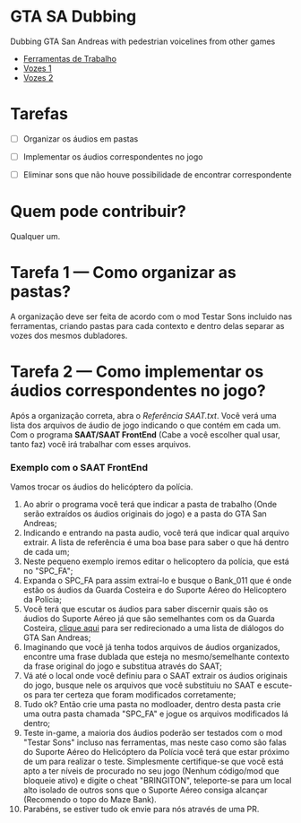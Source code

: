 # **GTA SA Dubbing**
 Dubbing GTA San Andreas with pedestrian voicelines from other games
 
 
 
 
 
 * [Ferramentas de Trabalho](https://drive.google.com/file/d/1WT_4IkQdQznxmS3nxMEQZ7IoTtWnw-DC/view?usp=sharing)
 * [Vozes 1](https://drive.google.com/file/d/1-0etIGLhm7OEVZB4wCXdiTqNJMipqUYs)
 * [Vozes 2](http://drive.google.com/file/d/1ut3zmpCanYMjA3I-qRBSkQptywAaP_xP)



# **Tarefas**

- [ ] Organizar os áudios em pastas

- [ ] Implementar os áudios correspondentes no jogo

- [ ] Eliminar sons que não houve possibilidade de encontrar correspondente


# **Quem pode contribuir?**

Qualquer um.




# **Tarefa 1** — Como organizar as pastas?

A organização deve ser feita de acordo com o mod Testar Sons incluido nas ferramentas, criando pastas para cada contexto e dentro delas separar as vozes dos mesmos dubladores.




# **Tarefa 2** — Como implementar os áudios correspondentes no jogo?

Após a organização correta, abra o _Referência SAAT.txt_. Você verá uma lista dos arquivos de áudio de jogo indicando o que contém em cada um. Com o programa **SAAT/SAAT FrontEnd** (Cabe a você escolher qual usar, tanto faz) você irá trabalhar com esses arquivos.

### Exemplo com o SAAT FrontEnd

Vamos trocar os áudios do helicóptero da polícia.

1. Ao abrir o programa você terá que indicar a pasta de trabalho (Onde serão extraídos os áudios originais do jogo) e a pasta do GTA San Andreas;
2. Indicando e entrando na pasta audio, você terá que indicar qual arquivo extrair. A lista de referência é uma boa base para saber o que há dentro de cada um;
3. Neste pequeno exemplo iremos editar o helicoptero da polícia, que está no "SPC_FA";
4. Expanda o SPC_FA para assim extraí-lo e busque o Bank_011 que é onde estão os áudios da Guarda Costeira e do Suporte Aéreo do Helicoptero da Polícia;
5. Você terá que escutar os áudios para saber discernir quais são os áudios do Suporte Aéreo já que são semelhantes com os da Guarda Costeira, [clique aqui](https://gta.fandom.com/wiki/Dialogues_in_GTA_San_Andreas#Police) para ser redirecionado a uma lista de diálogos do GTA San Andreas;
6. Imaginando que você já tenha todos arquivos de áudios organizados, encontre uma frase dublada que esteja no mesmo/semelhante contexto da frase original do jogo e substitua através do SAAT;
7. Vá até o local onde você definiu para o SAAT extrair os áudios originais do jogo, busque nele os arquivos que você substituiu no SAAT e escute-os para ter certeza que foram modificados corretamente;
8. Tudo ok? Então crie uma pasta no modloader, dentro desta pasta crie uma outra pasta chamada "SPC_FA" e jogue os arquivos modificados lá dentro;
9. Teste in-game, a maioria dos áudios poderão ser testados com o mod "Testar Sons" incluso nas ferramentas, mas neste caso como são falas do Suporte Aéreo do Helicóptero da Polícia você terá que estar próximo de um para realizar o teste. Simplesmente certifique-se que você está apto a ter níveis de procurado no seu jogo (Nenhum código/mod que bloqueie ativo) e digite o cheat "BRINGITON", teleporte-se para um local alto isolado de outros sons que o Suporte Aéreo consiga alcançar (Recomendo o topo do Maze Bank).
10. Parabéns, se estiver tudo ok envie para nós através de uma PR.

